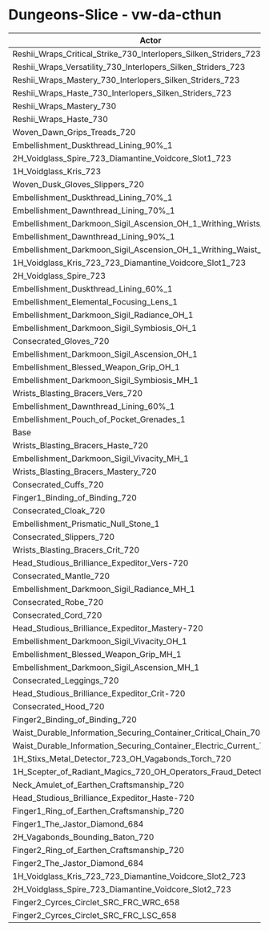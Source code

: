 # Dungeons-Slice - vw-da-cthun
| Actor | DPS | Increase |
|---|:---:|:---:|
|Reshii_Wraps_Critical_Strike_730_Interlopers_Silken_Striders_723|6072933|3.73%|
|Reshii_Wraps_Versatility_730_Interlopers_Silken_Striders_723|6066053|3.61%|
|Reshii_Wraps_Mastery_730_Interlopers_Silken_Striders_723|6063045|3.56%|
|Reshii_Wraps_Haste_730_Interlopers_Silken_Striders_723|6047780|3.30%|
|Reshii_Wraps_Mastery_730|6000274|2.49%|
|Reshii_Wraps_Haste_730|5991868|2.35%|
|Woven_Dawn_Grips_Treads_720|5891481|0.63%|
|Embellishment_Duskthread_Lining_90%_1|5889734|0.60%|
|2H_Voidglass_Spire_723_Diamantine_Voidcore_Slot1_723|5887166|0.56%|
|1H_Voidglass_Kris_723|5886291|0.54%|
|Woven_Dusk_Gloves_Slippers_720|5885744|0.53%|
|Embellishment_Duskthread_Lining_70%_1|5883504|0.50%|
|Embellishment_Dawnthread_Lining_70%_1|5880441|0.44%|
|Embellishment_Darkmoon_Sigil_Ascension_OH_1_Writhing_Wrists_1|5877112|0.39%|
|Embellishment_Dawnthread_Lining_90%_1|5872996|0.32%|
|Embellishment_Darkmoon_Sigil_Ascension_OH_1_Writhing_Waist_1|5871794|0.30%|
|1H_Voidglass_Kris_723_723_Diamantine_Voidcore_Slot1_723|5871271|0.29%|
|2H_Voidglass_Spire_723|5868622|0.24%|
|Embellishment_Duskthread_Lining_60%_1|5867450|0.22%|
|Embellishment_Elemental_Focusing_Lens_1|5864116|0.16%|
|Embellishment_Darkmoon_Sigil_Radiance_OH_1|5862597|0.14%|
|Embellishment_Darkmoon_Sigil_Symbiosis_OH_1|5861996|0.13%|
|Consecrated_Gloves_720|5860666|0.11%|
|Embellishment_Darkmoon_Sigil_Ascension_OH_1|5859757|0.09%|
|Embellishment_Blessed_Weapon_Grip_OH_1|5858482|0.07%|
|Embellishment_Darkmoon_Sigil_Symbiosis_MH_1|5857375|0.05%|
|Wrists_Blasting_Bracers_Vers_720|5857282|0.05%|
|Embellishment_Dawnthread_Lining_60%_1|5857087|0.04%|
|Embellishment_Pouch_of_Pocket_Grenades_1|5855734|0.02%|
|Base|5854478|0.00%|
|Wrists_Blasting_Bracers_Haste_720|5850856|-0.06%|
|Embellishment_Darkmoon_Sigil_Vivacity_MH_1|5850737|-0.06%|
|Wrists_Blasting_Bracers_Mastery_720|5849938|-0.08%|
|Consecrated_Cuffs_720|5845249|-0.16%|
|Finger1_Binding_of_Binding_720|5844205|-0.18%|
|Consecrated_Cloak_720|5844129|-0.18%|
|Embellishment_Prismatic_Null_Stone_1|5843565|-0.19%|
|Consecrated_Slippers_720|5842908|-0.20%|
|Wrists_Blasting_Bracers_Crit_720|5842629|-0.20%|
|Head_Studious_Brilliance_Expeditor_Vers-720|5842117|-0.21%|
|Consecrated_Mantle_720|5841465|-0.22%|
|Embellishment_Darkmoon_Sigil_Radiance_MH_1|5841316|-0.22%|
|Consecrated_Robe_720|5841207|-0.23%|
|Consecrated_Cord_720|5840356|-0.24%|
|Head_Studious_Brilliance_Expeditor_Mastery-720|5839766|-0.25%|
|Embellishment_Darkmoon_Sigil_Vivacity_OH_1|5839409|-0.26%|
|Embellishment_Blessed_Weapon_Grip_MH_1|5836525|-0.31%|
|Embellishment_Darkmoon_Sigil_Ascension_MH_1|5834889|-0.33%|
|Consecrated_Leggings_720|5831694|-0.39%|
|Head_Studious_Brilliance_Expeditor_Crit-720|5830543|-0.41%|
|Consecrated_Hood_720|5830377|-0.41%|
|Finger2_Binding_of_Binding_720|5830080|-0.42%|
|Waist_Durable_Information_Securing_Container_Critical_Chain_701|5827110|-0.47%|
|Waist_Durable_Information_Securing_Container_Electric_Current_701|5824349|-0.51%|
|1H_Stixs_Metal_Detector_723_OH_Vagabonds_Torch_720|5821640|-0.56%|
|1H_Scepter_of_Radiant_Magics_720_OH_Operators_Fraud_Detector_723|5817178|-0.64%|
|Neck_Amulet_of_Earthen_Craftsmanship_720|5816472|-0.65%|
|Head_Studious_Brilliance_Expeditor_Haste-720|5816143|-0.65%|
|Finger1_Ring_of_Earthen_Craftsmanship_720|5804911|-0.85%|
|Finger1_The_Jastor_Diamond_684|5802860|-0.88%|
|2H_Vagabonds_Bounding_Baton_720|5799400|-0.94%|
|Finger2_Ring_of_Earthen_Craftsmanship_720|5799149|-0.95%|
|Finger2_The_Jastor_Diamond_684|5758825|-1.63%|
|1H_Voidglass_Kris_723_723_Diamantine_Voidcore_Slot2_723|5752532|-1.74%|
|2H_Voidglass_Spire_723_Diamantine_Voidcore_Slot2_723|5740938|-1.94%|
|Finger2_Cyrces_Circlet_SRC_FRC_WRC_658|5715726|-2.37%|
|Finger2_Cyrces_Circlet_SRC_FRC_LSC_658|5683280|-2.92%|
